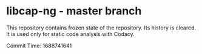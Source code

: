 # libcap-ng - master branch

This repository contains frozen state of the repository.
Its history is cleared. It is used only for static code
analysis with Codacy.

Commit Time: 1688741641